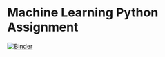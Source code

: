 # Machine Learning Python Assignment

[![Binder](https://mybinder.org/badge_logo.svg)](https://mybinder.org/v2/gh/Townsend861/PythonApp.git/HEAD)
